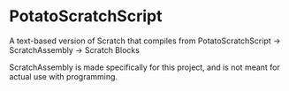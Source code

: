 # PotatoScratchScript

A text-based version of Scratch that compiles from PotatoScratchScript -> ScratchAssembly -> Scratch Blocks

ScratchAssembly is made specifically for this project, and is not meant for actual use with programming.
